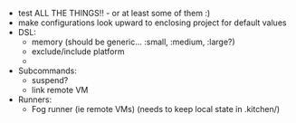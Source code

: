 * test ALL THE THINGS!! - or at least some of them :)
* make configurations look upward to enclosing project for default values
* DSL:
    * memory (should be generic... :small, :medium, :large?)
    * exclude/include platform
    *
* Subcommands:
    * suspend?
    * link remote VM
* Runners:
    * Fog runner (ie remote VMs) (needs to keep local state in .kitchen/)
